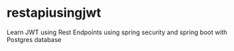 # restapiusingjwt
Learn JWT using Rest Endpoints using spring security and spring boot with Postgres database
